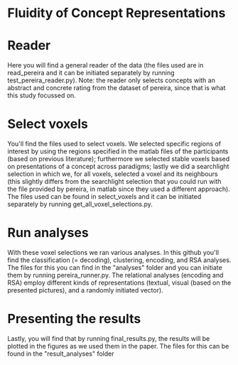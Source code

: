 # Fluidity of Concept Representations

# Reader
Here you will find a general reader of the data (the files used are in read_pereira and it can be initiated separately by running test_pereira_reader.py). Note: the reader only selects concepts with an abstract and concrete rating from the dataset of pereira, since that is what this study focussed on. 

# Select voxels
You'll find the files used to select voxels. We selected specific regions of interest by using the regions specified in the matlab files of the participants (based on previous literature); furthermore we selected stable voxels based on presentations of a concept across paradigms; lastly we did a searchlight selection in which we, for all voxels, selected a voxel and its neighbours (this slightly differs from the searchlight selection that you could run with the file provided by pereira, in matlab since they used a different approach). The files used can be found in select_voxels and it can be initiated separately by running get_all_voxel_selections.py.

# Run analyses
With these voxel selections we ran various analyses. In this github you'll find the classification (= decoding), clustering, encoding, and RSA analyses. The files for this you can find in the "analyses" folder and you can initiate them by running pereira_runner.py. The relational analyses (encoding and RSA) employ different kinds of representations (textual, visual (based on the presented pictures), and a randomly initiated vector).

# Presenting the results
Lastly, you will find that by running final_results.py, the results will be plotted in the figures as we used them in the paper. The files for this can be found in the "result_analyses" folder
